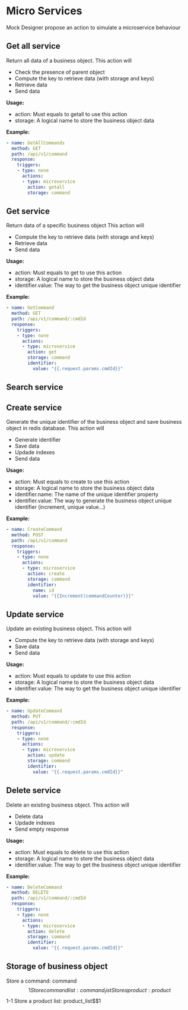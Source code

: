 # Micro Services
Mock Designer propose an action to simulate a microservice behaviour

## Get all service
Return all data of a business object.
This action will
* Check the presence of parent object
* Compute the key to retrieve data (with storage and keys)
* Retrieve data
* Send data

**Usage:**
* action: Must equals to getall to use this action
* storage: A logical name to store the business object data 

**Example:**
```yml
- name: GetAllCommands
  method: GET
  path: /api/v1/command
  response:
    triggers:
    - type: none
      actions:
      - type: microservice
        action: getall
        storage: command
```

## Get service
Return data of a specific business object
This action will
* Compute the key to retrieve data (with storage and keys)
* Retrieve data
* Send data

**Usage:**
* action: Must equals to get to use this action
* storage: A logical name to store the business object data 
* identifier.value: The way to get the business object unique identifier 

**Example:**
```yml
- name: GetCommand
  method: GET
  path: /api/v1/command/:cmdId
  response:
    triggers:
    - type: none
      actions:
      - type: microservice
        action: get
        storage: command
        identifier:
          value: "{{.request.params.cmdId}}"
```

## Search service

## Create service
Generate the unique identifier of the business object and save business object in redis database.
This action will
* Generate identifier
* Save data
* Updade indexes
* Send data

**Usage:**
* action: Must equals to create to use this action
* storage: A logical name to store the business object data 
* identifier.name: The name of the unique identifier property
* identifier.value: The way to generate the business object unique identifier (increment, unique value...)

**Example:**
```yml
- name: CreateCommand
  method: POST
  path: /api/v1/command
  response:
    triggers:
    - type: none
      actions:
      - type: microservice
        action: create
        storage: command
        identifier: 
          name: id
          value: "{{Increment(commandCounter)}}"
```

## Update service
Update an existing business object.
This action will
* Compute the key to retrieve data (with storage and keys)
* Save data
* Send data

**Usage:**
* action: Must equals to update to use this action
* storage: A logical name to store the business object data 
* identifier.value: The way to get the business object unique identifier 

**Example:**
```yml
- name: UpdateCommand
  method: PUT
  path: /api/v1/command/:cmdId
  response:
    triggers:
    - type: none
      actions:
      - type: microservice
        action: update
        storage: command
        identifier: 
          value: "{{.request.params.cmdId}}"
```

## Delete service
Delete an existing business object.
This action will
* Delete data
* Updade indexes
* Send empty response

**Usage:**
* action: Must equals to delete to use this action
* storage: A logical name to store the business object data 
* identifier.value: The way to get the business object unique identifier 

**Example:**
```yml
- name: DeleteCommand
  method: DELETE
  path: /api/v1/command/:cmdId
  response:
    triggers:
    - type: none
      actions:
      - type: microservice
        action: delete
        storage: command
        identifier: 
          value: "{{.request.params.cmdId}}"
```

## Storage of business object

Store a command: command$$1
Store command list: command_list
Store a product: product$$1-1
Store a product list: product_list$$1